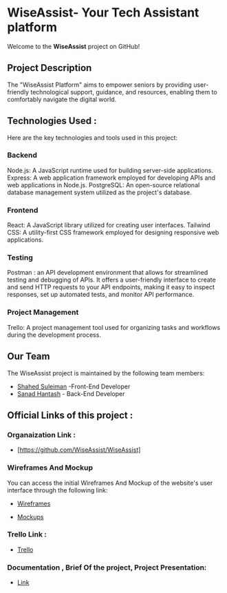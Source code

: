 # WiseAssist- Your Tech Assistant platform

Welcome to the **WiseAssist** project on GitHub!

## Project Description

The "WiseAssist Platform" aims to empower seniors by providing user-friendly technological support, guidance, and resources, enabling them to comfortably navigate the digital world.

## Technologies Used :

Here are the key technologies and tools used in this project:

### Backend

Node.js: A JavaScript runtime used for building server-side applications.
Express: A web application framework employed for developing APIs and web applications in Node.js.
PostgreSQL: An open-source relational database management system utilized as the project's database.

### Frontend

React: A JavaScript library utilized for creating user interfaces.
Tailwind CSS: A utility-first CSS framework employed for designing responsive web applications.

### Testing

Postman : an API development environment that allows for streamlined testing and debugging of APIs. It offers a user-friendly interface to create and send HTTP requests to your API endpoints, making it easy to inspect responses, set up automated tests, and monitor API performance.

### Project Management

Trello: A project management tool used for organizing tasks and workflows during the development process.

## Our Team

The WiseAssist project is maintained by the following team members:

- [Shahed Suleiman](https://github.com/shahedsuleiman) -Front-End Developer
- [Sanad Hantash](https://github.com/SanadHantash) - Back-End Developer

## Official Links of this project :

### Organaization Link :

- [https://github.com/WiseAssist/WiseAssist]

### Wireframes And Mockup

You can access the initial Wireframes And Mockup of the website's user interface through the following link:

- [Wireframes](https://www.figma.com/file/IIx0YXm6LoKsrNL4nid1mb/WiseAssist-project%2FWireframe?type=design&node-id=0-1&mode=design&t=pQQbToPz1Tv3gBzM-0)

- [Mockups](https://www.figma.com/file/tLqRXVWber9NsvKfrCW30L/WiseAssist-project---Mockup?type=design&mode=design&t=pQQbToPz1Tv3gBzM-0)

### Trello Link :

- [Trello](https://trello.com/b/T84uolXI/wiseassist)

### Documentation , Brief Of the project, Project Presentation:

- [Link](https://drive.google.com/drive/folders/1s-3Zu2Eth1d93kMLlLeFzxVkhKpWVYJ1)
